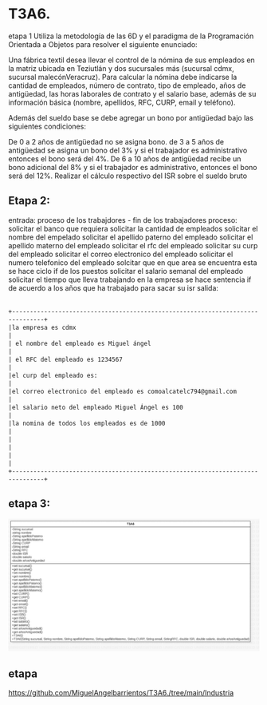 # T3A6.
etapa 1
Utiliza la metodología de las 6D y el paradigma de la Programación Orientada a Objetos para resolver el siguiente enunciado:

Una fábrica textil desea llevar el control de la nómina de sus empleados en la matriz ubicada en Teziutlán y dos sucursales más (sucursal cdmx, sucursal malecónVeracruz). Para calcular la nómina debe indicarse la cantidad de empleados, número de contrato, tipo de empleado, años de antigüedad, las horas laborales de contrato y el salario base, además de su información básica (nombre, apellidos, RFC, CURP, email y teléfono).

Además del sueldo base se debe agregar un bono por antigüedad bajo las siguientes condiciones:

De 0 a 2 años de antigüedad no se asigna bono. de 3 a 5 años de antigüedad se asigna un bono del 3% y si el trabajador es administrativo entonces el bono será del 4%. De 6 a 10 años de antigüedad recibe un bono adicional del 8% y si el trabajador es administrativo, entonces el bono será del 12%. Realizar el cálculo respectivo del ISR sobre el sueldo bruto

## Etapa 2:
entrada:
proceso de los trabajdores - fin de los trabajadores
proceso:
solicitar el banco que requiera
solicitar la cantidad de empleados
solicitar el nombre del empelado
solicitar el apellido paterno del empleado
solicitar el apellido materno del empleado
solicitar el rfc del empleado
solicitar su curp del empleado
solicitar el correo electronico del empleado
solicitar el numero telefonico del empleado
solcitar que en que area se encuentra esta
se hace ciclo if de los puestos
solicitar el salario semanal del empleado
solicitar el tiempo que lleva trabajando en la empresa
se hace sentencia if de acuerdo a los años que ha trabajado para sacar su isr
salida:
~~~

+-------------------------------------------------------------------------------+
|la empresa es cdmx                                                             |
| el nombre del empleado es Miguel ángel                                        |
| el RFC del empleado es 1234567                                                |
|el curp del empleado es:                                                       |
|el correo electronico del empleado es comoalcatelc794@gmail.com                |
|el salario neto del empleado Miguel Ángel es 100                               |
|la nomina de todos los empleados es de 1000                                    |
|                                                                               |
|                                                                               |
+-------------------------------------------------------------------------------+
~~~

## etapa 3:
![](https://github.com/MiguelAngelbarrientos/T3A6./blob/main/be682dd8-603d-4b19-bff3-4b5db36f9dcd.jpg)

## etapa
https://github.com/MiguelAngelbarrientos/T3A6./tree/main/Industria
